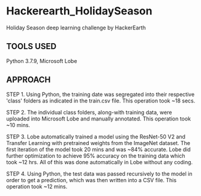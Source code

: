 # Hackerearth_HolidaySeason
Holiday Season deep learning challenge by HackerEarth

## TOOLS USED
Python 3.7.9, Microsoft Lobe


## APPROACH
STEP 1. Using Python, the training date was segregated into their respective 'class' folders as indicated in the train.csv file. This operation took ~18 secs.

STEP 2. The individual class folders, along-with training data, were uploaded into Microsoft Lobe and manually annotated. This operation took ~10 mins.

STEP 3. Lobe automatically trained a model using the ResNet-50 V2 and Transfer Learning with pretrained weights from the ImageNet dataset. The first iteration of the model took 20 mins and was ~84% accurate. Lobe did further optimization to achieve 95% accuracy on the training data which took ~12 hrs. All of this was done automatically in Lobe without any coding.

STEP 4. Using Python, the test data was passed recursively to the model in order to get a prediction, which was then written into  a CSV file. This operation took ~12 mins.
